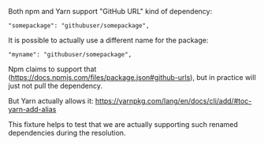 Both npm and Yarn support "GitHub URL" kind of dependency:

    "somepackage": "githubuser/somepackage",

It is possible to actually use a different name for the package:

    "myname": "githubuser/somepackage",

Npm claims to support that (https://docs.npmjs.com/files/package.json#github-urls), but in practice will just not pull the dependency. 

But Yarn actually allows it: https://yarnpkg.com/lang/en/docs/cli/add/#toc-yarn-add-alias

This fixture helps to test that we are actually supporting such renamed dependencies
during the resolution.
